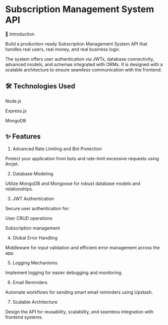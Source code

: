 
# Subscription Management System API

🤖 Introduction

Build a production-ready Subscription Management System API that handles real users, real money, and real business logic.

The system offers user authentication via JWTs, database connectivity, advanced models, and schemas integrated with ORMs. It is designed with a scalable architecture to ensure seamless communication with the frontend.
## 🛠️ Technologies Used

Node.js

Express.js

MongoDB
## ✨ Features

1. Advanced Rate Limiting and Bot Protection

Protect your application from bots and rate-limit excessive requests using Arcjet.

2. Database Modeling

Utilize MongoDB and Mongoose for robust database models and relationships.

3. JWT Authentication

Secure user authentication for:

User CRUD operations

Subscription management

4. Global Error Handling

Middleware for input validation and efficient error management across the app.

5. Logging Mechanisms

Implement logging for easier debugging and monitoring.

6. Email Reminders

Automate workflows for sending smart email reminders using Upstash.

7. Scalable Architecture

Design the API for reusability, scalability, and seamless integration with frontend systems.
